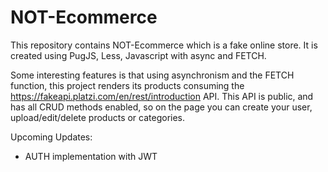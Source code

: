# NOT-Ecommerce
This repository contains NOT-Ecommerce which is a fake online store. It is created using PugJS, Less, Javascript with async and FETCH.


Some interesting features is that using asynchronism and the FETCH function, this project renders its products consuming the https://fakeapi.platzi.com/en/rest/introduction API.
This API is public, and has all CRUD methods enabled, so on the page you can create your user, upload/edit/delete products or categories.

Upcoming Updates:
- AUTH implementation with JWT
